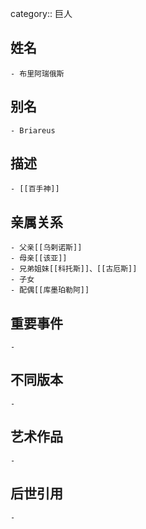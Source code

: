category:: 巨人
## 姓名
	- 布里阿瑞俄斯
## 别名
	- Briareus
## 描述
	- [[百手神]]
## 亲属关系
	- 父亲[[乌剌诺斯]]
	- 母亲[[该亚]]
	- 兄弟姐妹[[科托斯]]、[[古厄斯]]
	- 子女
	- 配偶[[库墨珀勒阿]]
## 重要事件
	-
## 不同版本
	-
## 艺术作品
	-
## 后世引用
	-
